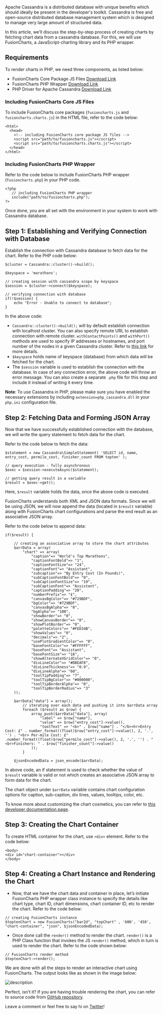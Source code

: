 Apache Cassandra is a distributed database with unique benefits which should ideally be present in the developer's toolkit. Cassandra is free and open-source distributed database management system which is designed to manage very large amount of structured data.

In this article, we’ll discuss the step-by-step process of creating charts by fetching chart data from a cassandra database. For this, we will use FusionCharts, a JavaScript-charting library and its PHP wrapper.


## Requirements
To render charts in PHP, we need three components, as listed below:

* FusionCharts Core Package JS Files [Download Link](https://www.fusioncharts.com/download/)
* FusionCharts PHP Wrapper [Download Link](https://www.fusioncharts.com/php-charts/)
* PHP Driver for Apache Cassandra [Download Link](http://downloads.datastax.com/php-driver/)

### Including FusionCharts Core JS Files
To include FusionCharts core packages (`fusioncharts.js` and `fusioncharts.charts.js`) in the HTML file, refer to the code below:

```
<html>
  <head>
    <!-- including FusionCharts core package JS files -->
    <script src="path/to/fusioncharts.js"></script>
    <script src="path/to/fusioncharts.charts.js"></script>
  </head>
</html>
```

### Including FusionCharts PHP Wrapper
Refer to the code below to include FusionCharts PHP wrapper (`fusioncharts.php`) in your PHP code.

```
<?php
   // including FusionCharts PHP wrapper
   include("path/to/fusioncharts.php");
?>
```

Once done, you are all set with the environment in your system to work with Cassandra database.


## Step 1: Establishing and Verifying Connection with Database
Establish the connection with Cassandra database to fetch data for the chart. Refer to the PHP code below:

```
$cluster = Cassandra::cluster()->build();
	
$keyspace = 'marathons';

// creating session with cassandra scope by keyspace
$session = $cluster->connect($keyspace);

// verifying connection with database
if(!$session) {
	echo "Error - Unable to connect to database";
}
```

In the above code:

* `Cassandra::cluster()->build();` will by default establish connection with localhost cluster. You can also specify remote URL to establish connection with remote cluster. `withContactPoints()` and `withPort()` methods are used to specify IP addresses or hostnames, and port number of the nodes in a given Cassandra cluster. Refer to [this link](http://docs.datastax.com/en/developer/php-driver/1.3/features/#specifying-addresses-of-cassandra-nodes) for more details.
* `$keyspace` holds name of keyspace (database) from which data will be fetched for the chart.  
* The `$session` variable is used to establish the connection with the database. In case of any connection error, the above code will throw an error message. You can also create a separate `.php` file for this step and include it instead of writing it every time.

**Note**: To use Cassandra in PHP, please make sure you have enabled the necessary extensions by including `extension=php_cassandra.dll` in your `php.ini` configuration file.


## Step 2: Fetching Data and Forming JSON Array
Now that we have successfully established connection with the database, we will write the query statement to fetch data for the chart.

Refer to the code  below to fetch the data:

```
$statement = new Cassandra\SimpleStatement( 'SELECT id, name, entry_cost, permile_cost, finisher_count FROM topten' );

// query execution - fully asynchronous
$exec = $session->executeAsync($statement);  
			
// getting query result in a variable
$result = $exec->get();
```

Here, `$result` variable holds the data, once the above code is executed.

FusionCharts understands both XML and JSON data formats. Since we will be using JSON, we will now append the data (located in `$result` variable) along with FusionCharts chart configurations and parse the end result as an associative JSON array.

Refer to the code below to append data:

```
if($result) {
				
	// creating an associative array to store the chart attributes    	
	$arrData = array(
		"chart" => array(
			"caption"=> "World's Top Marathons",
			"captionFontBold"=> "1",
			"captionFontSize"=> "24",
			"captionFont"=> "Assistant",
			"subcaption"=> "By Entry Cost (In Pounds)",
			"subCaptionFontBold"=> "0",
			"subCaptionFontSize"=> "19",
			"subCaptionFont"=> "Assistant",
			"captionPadding"=> "20",
			"numberPrefix"=> "£",
			"canvasBgColor"=> "#729BDF",
			"bgColor"=> "#729BDF",
			"canvasBgAlpha"=> "0",
			"bgAlpha"=> "100",
			"showBorder"=> "0",
			"showCanvasBorder"=> "0",
			"showPlotBorder"=> "0",
			"paletteColors"=> "#FED34B",
			"showValues"=> "0",
			"decimals"=> "2",
			"usePlotGradientColor"=> "0",
			"baseFontColor"=> "#FFFFFF",
			"baseFont"=> "Assistant",
			"baseFontSize"=> "16",
			"showAlternateVGridColor"=> "0",
			"divLineColor"=> "#DBEAF8",
			"divLineThickness"=> "0.9",
			"divLineAlpha"=> "60",
			"toolTipPadding"=> "7",
			"toolTipBgColor"=> "#000000",
			"toolTipBorderAlpha"=> "0",
			"toolTipBorderRadius"=> "3"
	));
	
	$arrData["data"] = array();
		// iterating over each data and pushing it into $arrData array
		foreach ($result as $row) {
			array_push($arrData["data"], array(
				"label" => $row["name"],
				"value" => $row["entry_cost"]->value(),
				"toolText" => "<b>" . $row["name"] . "</b><hr>Entry Cost: £" . number_format((float)$row["entry_cost"]->value(), 2, '.', '') . "<br> Per-mile Cost: £" .number_format((float)$row["permile_cost"]->value(), 2, '.', '') . "<br>Finishers: " . $row["finisher_count"]->value()
			));
		}
  				
	$jsonEncodedData = json_encode($arrData);
```

In above code, an if statement is used to check whether the  value of `$result` variable is valid or not which creates an associative JSON array to form data for the chart.

The chart object under `$arrData` variable contains chart configuration options for caption, sub-caption, div lines, values, tooltips, color, etc.

To know more about customizing the chart cosmetics, you can refer to [this developer documentation page](https://www.fusioncharts.com/dev/chart-attributes.html?chart=bar2d).


## Step 3: Creating the Chart Container
To create HTML container for the chart, use `<div>` element. Refer to the code below:

```
<body>
<div id="chart-container"></div>
</body>
```


## Step 4: Creating a Chart Instance and Rendering the Chart
* Now, that we have the chart data and container in place, let’s initiate FusionCharts PHP wrapper class instance to specify the details like chart type, chart ID, chart dimensions, chart container ID, etc to render the chart. Refer to the code below:

```
// creating FusionCharts instance
$toptenChart = new FusionCharts("bar2d", "topChart" , '600', '450', "chart-container", "json", $jsonEncodedData);
```

* Once done call the `render()` method to render the chart. `render()` is a PHP Class function that invokes the JS `render()` method, which in turn is used to render the chart. Refer to the code shown below:

```
// FusionCharts render method
$toptenChart->render();	
```

We are done with all the steps to render an interactive chart using FusionCharts. The output looks like as shown in the image below:

![description](https://raw.githubusercontent.com/pluralsight/guides/master/images/8849f396-2aea-436d-a5ec-5cb0f90b504c.jpeg)

Perfect, isn’t it? If you are having trouble rendering the chart, you can refer to source code from [GitHub repository](https://github.com/sikrigagan/PHP-Cassandra-Charts).

Leave a comment or feel free to say hi on [Twitter](https://twitter.com/sikrigagan)!
